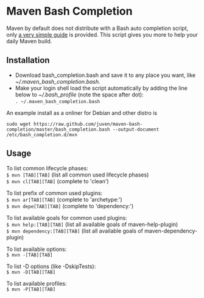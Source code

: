 # Maven Bash Completion

Maven by default does not distribute with a Bash auto completion script, only [a very simple guide](http://maven.apache.org/guides/mini/guide-bash-m2-completion.html) is provided. This script gives you more to help your daily Maven build.

## Installation

* Download bash_completion.bash and save it to any place you want, like *~/.maven_bash_completion.bash*.
* Make your login shell load the script automatically by adding the line below to *~/.bash_profile* (note the space after dot):  
`. ~/.maven_bash_completion.bash`

An example install as a onliner for Debian and other distro is

`sudo wget https://raw.github.com/juven/maven-bash-completion/master/bash_completion.bash --output-document /etc/bash_completion.d/mvn`
## Usage

To list common lifecycle phases:  
`$ mvn [TAB][TAB]` (list all common used lifecycle phases)  
`$ mvn cl[TAB][TAB]` (complete to 'clean')  

To list prefix of common used plugins:  
`$ mvn ar[TAB][TAB]` (complete to 'archetype:')  
`$ mvn depe[TAB][TAB]` (complete to 'dependency:')  

To list available goals for common used plugins:  
`$ mvn help:[TAB][TAB]` (list all available goals of maven-help-plugin)  
`$ mvn dependency:[TAB][TAB]` (list all available goals of maven-dependency-plugin)  

To list available options:  
`$ mvn -[TAB][TAB]`  

To list -D options (like -DskipTests):  
`$ mvn -D[TAB][TAB]`  

To list available profiles:  
`$ mvn -P[TAB][TAB]`
